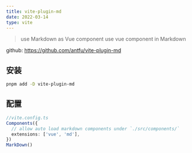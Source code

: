 ```yaml
---
title: vite-plugin-md
date: 2022-03-14
type: vite
---
```


> use Markdown as Vue component
> use vue component in Markdown

github: <https://github.com/antfu/vite-plugin-md>

## 安装

```bash
pnpm add -D vite-plugin-md
```

## 配置

```ts
//vite.config.ts
Components({
  // allow auto load markdown components under `./src/components/`
  extensions: ['vue', 'md'],
})
MarkDown()
```
